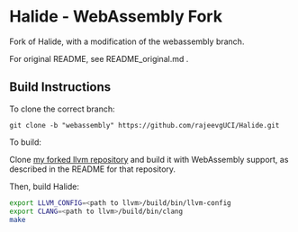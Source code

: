 # Halide - WebAssembly Fork #

Fork of Halide, with a modification of the webassembly branch.

For original README, see README\_original.md .

## Build Instructions ##

To clone the correct branch:
```
git clone -b "webassembly" https://github.com/rajeevgUCI/Halide.git
```

To build:

Clone [my forked llvm repository](https://github.com/rajeevgUCI/llvm) and build it with WebAssembly support, as described in the README for that repository.

Then, build Halide:
```bash
export LLVM_CONFIG=<path to llvm>/build/bin/llvm-config
export CLANG=<path to llvm>/build/bin/clang
make
```

